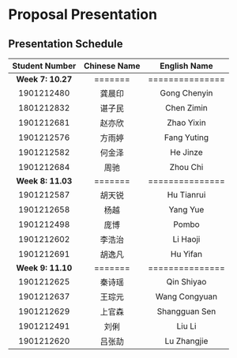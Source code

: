 # Proposal Presentation

## Presentation Schedule
Student Number | Chinese Name | English Name
:---:|:---:|:---:
**Week 7: 10.27** | ======= | ===============
1901212480 | 龚晨印 | Gong Chenyin
1801212832 | 谌子民 | Chen Zimin
1901212681 | 赵亦欣 | Zhao Yixin
1901212576 | 方雨婷 | Fang Yuting
1901212582 | 何金泽 | He Jinze
1901212684 | 周驰 | Zhou Chi
**Week 8: 11.03** | ======= | ===============
1901212587 | 胡天锐 | Hu Tianrui
1901212658 | 杨越 | Yang Yue
1901212498 | 庞博 | Pombo
1901212602 | 李浩治 | Li Haoji
1901212691 | 胡逸凡 | Hu Yifan
**Week 9: 11.10** | ======= | ===============
1901212625 | 秦诗瑶 | Qin Shiyao
1901212637 | 王琮元 | Wang Congyuan
1901212629 | 上官森 | Shangguan Sen
1901212491 | 刘俐 | Liu Li
1901212620 | 吕张劼 | Lu Zhangjie
